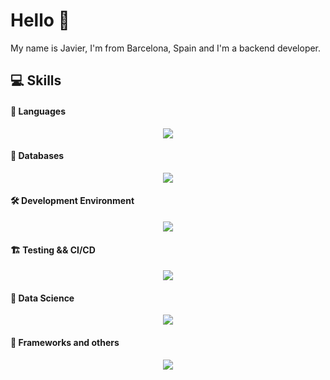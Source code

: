 <h1 align="left">Hello 👋</h1>
<p>My name is Javier, I'm from Barcelona, ​​Spain and I'm a backend developer.</p>

## 💻 Skills
<h4>📎 Languages</h4>
<p align="center">
  <img src="https://skillicons.dev/icons?i=html,css,js,ts,py,java,r,cpp,haskell,latex&perline=5" />
</p>
<h4>💾 Databases</h4>
<p align="center">
  <img src="https://skillicons.dev/icons?i=postgres,redis,mongodb,mysql,sqlite" />
</p>
<h4>🛠️ Development Environment</h4>
<p align="center">
  <img src="https://skillicons.dev/icons?i=nginx,linux,bash,nodejs,deno,electron,npm,pnpm,androidstudio,postman,vim,vite&perline=6" />
</p>
<h4>🏗️ Testing && CI/CD</h4>
<p align="center">
  <img src="https://skillicons.dev/icons?i=git,githubactions,jest,jenkins,docker,kubernetes" />
</p>
<h4>🔬 Data Science</h4>
<p align="center">
  <img src="https://skillicons.dev/icons?i=anaconda,opencv,pytorch,sklearn" />
</p>
<h4>🧰 Frameworks and others</h4>
<p align="center">
  <img src="https://skillicons.dev/icons?i=arduino,astro,bootstrap,express,fastapi,flask,nextjs,prisma,rabbitmq,react,regex,sequelize,sketchup,tailwind,threejs,wasm&perline=8" />
</p>
